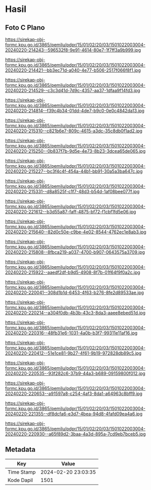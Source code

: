 # Hasil

## Foto C Plano

https://sirekap-obj-formc.kpu.go.id/3865/pemilu/pdpr/15/01/02/20/03/1501022003004-20240220-214243--596532f8-9e91-4614-80e7-1f7ff3a9b999.jpg

https://sirekap-obj-formc.kpu.go.id/3865/pemilu/pdpr/15/01/02/20/03/1501022003004-20240220-214421--bb3ec71d-a040-4e77-b506-2517f066f8f1.jpg

https://sirekap-obj-formc.kpu.go.id/3865/pemilu/pdpr/15/01/02/20/03/1501022003004-20240220-214529--c3c3d41d-7d9c-4357-aa37-1dfaa9f14fd3.jpg

https://sirekap-obj-formc.kpu.go.id/3865/pemilu/pdpr/15/01/02/20/03/1501022003004-20240220-214814--f39c4b34-01dd-4de7-b9c0-0e0c4842da13.jpg

https://sirekap-obj-formc.kpu.go.id/3865/pemilu/pdpr/15/01/02/20/03/1501022003004-20240220-215310--c821b6e7-809c-4615-a3dc-35c8db0f1ad2.jpg

https://sirekap-obj-formc.kpu.go.id/3865/pemilu/pdpr/15/01/02/20/03/1501022003004-20240220-215250--0b837f7b-9d5e-4e73-8b23-3dcea65de065.jpg

https://sirekap-obj-formc.kpu.go.id/3865/pemilu/pdpr/15/01/02/20/03/1501022003004-20240220-215227--bc3f4c4f-454a-44b1-bb91-30a5a3ba647c.jpg

https://sirekap-obj-formc.kpu.go.id/3865/pemilu/pdpr/15/01/02/20/03/1501022003004-20240220-215331--d8a8525f-c1f7-48d3-b54d-1af08bee077f.jpg

https://sirekap-obj-formc.kpu.go.id/3865/pemilu/pdpr/15/01/02/20/03/1501022003004-20240220-221612--b3d55a87-faff-4875-bf72-f1cbf1fd5e06.jpg

https://sirekap-obj-formc.kpu.go.id/3865/pemilu/pdpr/15/01/02/20/03/1501022003004-20240220-215640--82d0c50e-c9be-4e02-8544-4762ec1e8ab3.jpg

https://sirekap-obj-formc.kpu.go.id/3865/pemilu/pdpr/15/01/02/20/03/1501022003004-20240220-215808--8fbca219-a037-4700-b907-0643575a3709.jpg

https://sirekap-obj-formc.kpu.go.id/3865/pemilu/pdpr/15/01/02/20/03/1501022003004-20240220-215922--aaedf2df-b9d5-4908-8f7b-01f64f9f0a2c.jpg

https://sirekap-obj-formc.kpu.go.id/3865/pemilu/pdpr/15/01/02/20/03/1501022003004-20240220-220041--308d1b1d-6453-4f63-b276-8fe2d89533ae.jpg

https://sirekap-obj-formc.kpu.go.id/3865/pemilu/pdpr/15/01/02/20/03/1501022003004-20240220-220214--a304f0db-4b3b-43c3-8da3-aaee8ebed51d.jpg

https://sirekap-obj-formc.kpu.go.id/3865/pemilu/pdpr/15/01/02/20/03/1501022003004-20240220-220316--48fb31e6-1031-4a0b-b3f7-99311e11af16.jpg

https://sirekap-obj-formc.kpu.go.id/3865/pemilu/pdpr/15/01/02/20/03/1501022003004-20240220-220412--51e1ce81-9b27-4f61-9b19-972828db89c5.jpg

https://sirekap-obj-formc.kpu.go.id/3865/pemilu/pdpr/15/01/02/20/03/1501022003004-20240220-220535--93f282c6-37b9-44a3-b689-09159800f012.jpg

https://sirekap-obj-formc.kpu.go.id/3865/pemilu/pdpr/15/01/02/20/03/1501022003004-20240220-220653--a91597a8-c254-4af3-8da1-a64963c8bff9.jpg

https://sirekap-obj-formc.kpu.go.id/3865/pemilu/pdpr/15/01/02/20/03/1501022003004-20240220-221355--df8dcfa6-e3d7-4bea-94d8-4fafd09ea4a6.jpg

https://sirekap-obj-formc.kpu.go.id/3865/pemilu/pdpr/15/01/02/20/03/1501022003004-20240220-220930--a65f89d2-3baa-4a3d-895a-7cd9eb7bceb5.jpg


## Metadata

| Key        | Value               |
| ---------- | ------------------- |
| Time Stamp | 2024-02-20 23:03:35 |
| Kode Dapil | 1501                |



